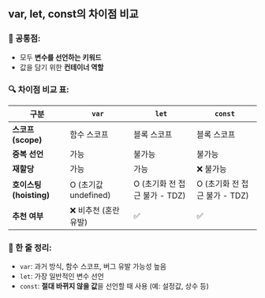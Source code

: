 ## var, let, const의 차이점 비교

### 📘 공통점:

- 모두 **변수를 선언하는 키워드**
- 값을 담기 위한 **컨테이너 역할**

### 🔍 차이점 비교 표:

| 구분 | `var` | `let` | `const` |
| --- | --- | --- | --- |
| **스코프(scope)** | 함수 스코프 | 블록 스코프 | 블록 스코프 |
| **중복 선언** | 가능 | 불가능 | 불가능 |
| **재할당** | 가능 | 가능 | ❌ 불가능 |
| **호이스팅(hoisting)** | O (초기값 undefined) | O (초기화 전 접근 불가 - TDZ) | O (초기화 전 접근 불가 - TDZ) |
| **추천 여부** | ❌ 비추천 (혼란 유발) | ✅ | ✅ |

### 🎯 한 줄 정리:

- `var`: 과거 방식, 함수 스코프, 버그 유발 가능성 높음
- `let`: 가장 일반적인 변수 선언
- `const`: **절대 바뀌지 않을 값**을 선언할 때 사용 (예: 설정값, 상수 등)
